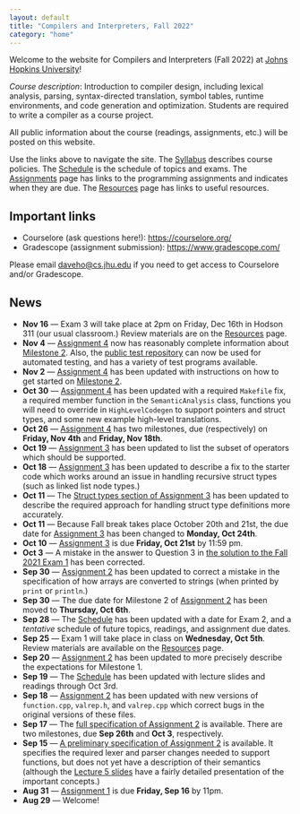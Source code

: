 ```yaml
---
layout: default
title: "Compilers and Interpreters, Fall 2022"
category: "home"
---
```


Welcome to the website for Compilers and Interpreters (Fall 2022) at <a
href="https://www.jhu.edu/">Johns Hopkins University</a>!

*Course description*: Introduction to compiler design, including lexical
analysis, parsing, syntax-directed translation, symbol tables, runtime
environments, and code generation and optimization. Students are required
to write a compiler as a course project.

All public information about the course (readings, assignments, etc.) will
be posted on this website.

Use the links above to navigate the site.  The [Syllabus](syllabus.html)
describes course policies. The [Schedule](schedule.html) is the schedule
of topics and exams.  The [Assignments](assignments.html) page has
links to the programming assignments and indicates when they are due.
The [Resources](resources.html) page has links to useful resources.

## Important links

* Courselore (ask questions here!): <https://courselore.org/>
* Gradescope (assignment submission): <https://www.gradescope.com/>

Please email <daveho@cs.jhu.edu> if you need to get access to Courselore
and/or Gradescope.

## News

* **Nov 16** — Exam 3 will take place at 2pm on Friday, Dec 16th in
  Hodson 311 (our usual classroom.) Review materials are on the
  [Resources](resources.html) page.
* **Nov 4** — [Assignment 4](assign/assign04.html) now has reasonably complete
  information about [Milestone 2](assign/assign04.html#milestone-2-x86-64-code-generation).
  Also, the [public test repository](https://github.com/jhucompilers/fall2022-tests)
  can now be used for automated testing, and has a variety of test programs
  available.
* **Nov 2** — [Assignment 4](assign/assign04.html) has been updated with
  instructions on how to get started on
  [Milestone 2](assign/assign04.html#milestone-2-x86-64-code-generation).
* **Oct 30** — [Assignment 4](assign/assign04.html) has been updated with
  a required `Makefile` fix, a required member function in the `SemanticAnalysis`
  class, functions you will need to override in `HighLevelCodegen`
  to support pointers and struct types, and some new example high-level
  translations.
* **Oct 26** — [Assignment 4](assign/assign04.html) has two milestones,
  due (respectively) on **Friday, Nov 4th** and **Friday, Nov 18th**.
* **Oct 19** — [Assignment 3](assign/assign03.html) has been updated to
  list the subset of operators which should be supported.
* **Oct 18** — [Assignment 3](assign/assign03.html) has been updated to describe
  a fix to the starter code which works around an issue in handling recursive
  struct types (such as linked list node types.)
* **Oct 11** — The [Struct types section of Assignment 3](assign/assign03.html#struct-types)
  has been updated to describe the required approach for handling struct type
  definitions more accurately.
* **Oct 11** — Because Fall break takes place October 20th and 21st, the due date
  for [Assignment 3](assign/assign03.html) has been changed to **Monday, Oct 24th**.
* **Oct 10** — [Assignment 3](assign/assign03.html) is due **Friday, Oct 21st**
  by 11:59 pm.
* **Oct 3** — A mistake in the answer to Question 3 in
  [the solution to the Fall 2021 Exam 1](resources/exam01-fall2021-solution.pdf)
  has been corrected.
* **Sep 30** — [Assignment 2](assign/assign02.html) has been updated to correct
  a mistake in the specification of how arrays are converted to strings
  (when printed by `print` or `println`.)
* **Sep 30** — The due date for Milestone 2 of [Assignment 2](assign/assign02.html)
  has been moved to **Thursday, Oct 6th**.
* **Sep 28** — The [Schedule](schedule.html) has been updated with a date for
  Exam 2, and a *tentative* schedule of future topics, readings, and assignment due
  dates.
* **Sep 25** — Exam 1 will take place in class on **Wednesday, Oct 5th**.
  Review materials are available on the [Resources](resources.html) page.
* **Sep 20** — [Assignment 2](assign/assign02.html) has been updated to more
  precisely describe the expectations for Milestone 1.
* **Sep 19** — The [Schedule](schedule.html) has been updated with lecture slides and
  readings through Oct 3rd.
* **Sep 18** — [Assignment 2](assign/assign02.html) has been updated with
  new versions of `function.cpp`, `valrep.h`, and `valrep.cpp` which correct bugs
  in the original versions of these files.
* **Sep 17** — The [full specification of Assignment 2](assign/assign02.html) is available.
  There are two milestones, due **Sep 26th** and **Oct 3**, respectively.
* **Sep 15** — [A preliminary specification of Assignment 2](assign/assign02.html) is available.
  It specifies the required lexer and parser changes needed to support functions, but
  does not yet have a description of their semantics (although the
  [Lecture 5 slides](lectures/lecture05.pdf) have a fairly detailed presentation of
  the important concepts.)
* **Aug 31** — [Assignment 1](assign/assign01.html) is due **Friday, Sep 16** by 11pm.
* **Aug 29** — Welcome!
